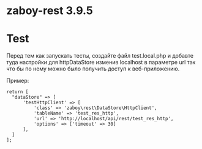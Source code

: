 # zaboy-rest 3.9.5

# Test

Перед тем как запускать тесты, создайте файл test.local.php
и добавте туда настройки для httpDataStore изменив localhost в параметре url так что бы по нему можно было получить доступ к веб-приложению.

Пример:

```
return [
  "dataStore" => [
      'testHttpClient' => [
          'class' => 'zaboy\rest\DataStore\HttpClient',
          'tableName' => 'test_res_http',
          'url' => 'http://localhost/api/rest/test_res_http',
          'options' => ['timeout' => 30]
      ],
  ]
];
```